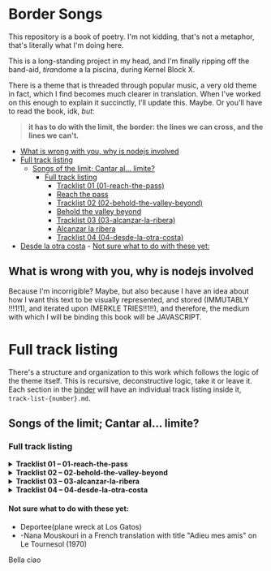 # Border Songs

This repository is a book of poetry. I'm not kidding, that's not a metaphor, that's literally what I'm doing here.

This is a long-standing project in my head, and I'm finally ripping off the band-aid, *tira*ndome a la piscina, during Kernel Block X.

There is a theme that is threaded through popular music, a very old theme in fact, which I find becomes much clearer in translation. When I've worked on this enough to explain it succinctly, I'll update this. Maybe. Or you'll have to read the book, idk, *but*:

>
> **it has to do with the limit, the border: the lines we can cross, and the lines we can't.**
>

<!-- START doctoc generated TOC please keep comment here to allow auto update -->
<!-- DON'T EDIT THIS SECTION, INSTEAD RE-RUN doctoc TO UPDATE -->

  - [What is wrong with you, why is nodejs involved](#what-is-wrong-with-you-why-is-nodejs-involved)
- [Full track listing](#full-track-listing)
  - [Songs of the limit; Cantar al... limite?](#songs-of-the-limit-cantar-al-limite)
    - [Full track listing](#full-track-listing-1)
      - [Tracklist 01 (01-reach-the-pass)](#tracklist-01-01-reach-the-pass)
      - [Reach the pass](#reach-the-pass)
      - [Tracklist 02 (02-behold-the-valley-beyond)](#tracklist-02-02-behold-the-valley-beyond)
      - [Behold the valley beyond](#behold-the-valley-beyond)
      - [Tracklist 03 (03-alcanzar-la-ribera)](#tracklist-03-03-alcanzar-la-ribera)
      - [Alcanzar la ribera](#alcanzar-la-ribera)
      - [Tracklist 04 (04-desde-la-otra-costa)](#tracklist-04-04-desde-la-otra-costa)
- [Desde la otra costa](#desde-la-otra-costa)
      - [Not sure what to do with these yet:](#not-sure-what-to-do-with-these-yet)

<!-- END doctoc generated TOC please keep comment here to allow auto update -->

## What is wrong with you, why is nodejs involved

Because I'm incorrigible? Maybe, but also because I have an idea about how I want this text to be visually represented, and stored (IMMUTABLY !!!1!1), and iterated upon (MERKLE TRIES!!1!!), and therefore, the medium with which I will be binding this book will be JAVASCRIPT.

# Full track listing

There's a structure and organization to this work which follows the logic of the theme itself. This is recursive, deconstructive logic, take it or leave it. Each section in the [binder](./binder/) will have an individual track listing inside it, `track-list-{number}.md`. 

## Songs of the limit; Cantar al... limite?

<!-- BEGIN FULL TRACKLIST -->

### Full track listing

<details>
<summary><strong>Tracklist 01 – 01-reach-the-pass</strong></summary>

#### Reach the pass
00 - Wasn't born to follow - Gerry Goffin, Carole  King, Roger McGuinn

01 - El Paso - Traditional (?), Robert Hunter?  
02 - Viva las Vegas - Jello Biafra / The Dead Kennedys  
03 - Waylon Jennings Live! - John Darnielle  
04 - Cielito Lindo  
05 - Free Mexican Air Force - Peter Rowan  
06 - Mexicali Blues - Bob Weir  
07 - Romance in Durango - Bob Dylan, his psychiatrist  
08 - Return of the Grievous Angel - Gram Parsons
</details>

<details>
<summary><strong>Tracklist 02 – 02-behold-the-valley-beyond</strong></summary>

#### Behold the valley beyond
00 - Crossing The Bar, Alfred, Lord Tennyson

01 - Boulder to Birmingham - Emmylou Harris  
02 - Farther Along - Traditional (?), The Byrds  
03 - Tierra del olvido - Carlos Vives  
04 - Y nos dieron las diez - Joaquin Sabina  
05 - Wild Horses - Gram Parsons, Keith Richards (?)  
06 - Landslide - Stevie Nicks  
07 - Just a Season - Roger McGuinn, Jacques Levy  
08 - The Road - Emmylou Harris
</details>

<details>
<summary><strong>Tracklist 03 – 03-alcanzar-la-ribera</strong></summary>

#### Alcanzar la ribera
00 - Mama dame cien pesetas - Rafaella Carrà  

01 - Malagueña salerosa - Traditional, Chingón  
02 - Buscando América - Ruben Blades  
03 - Fast Car - Tracy Chapman v. Eric Combs  
04 - Visa para un sueño - Juan Luis Guerra  
05 - Caminos Verdes - Ruben Blades  
06 - Sandinista - The Clash  
07 - Pa'l Norte - Calle 13
</details>

<details>
<summary><strong>Tracklist 04 – 04-desde-la-otra-costa</strong></summary>

# Desde la otra costa
00 - Clandestino - Manu Chao
 
01 - Hotel California - The Eagles v. the Gipsy Kings  
02 - Why you'd want to live here - Ben Gibbard  
03 - Juan Luis Guerra - El costo de la vida  
04 - La hormiguera - Calle 13  
05 - Frijolero - Molotov  
06 - Dancing in the Dark - Springsteen v. Juanes  
07 - Volver - Carlos Gardel
</details>

<!-- END FULL TRACKLIST -->

#### Not sure what to do with these yet:
- Deportee(plane wreck at Los Gatos)
- -Nana Mouskouri in a French translation with title "Adieu mes amis" on Le Tournesol (1970)

Bella ciao